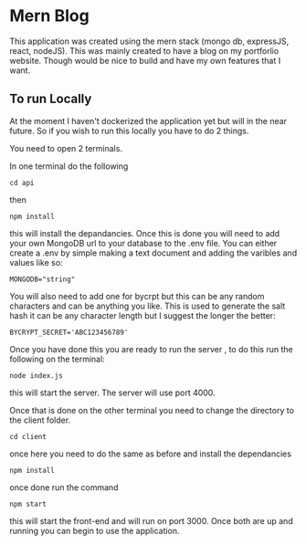 # Mern Blog

This application was created using the mern stack (mongo db, expressJS, react, nodeJS). This was mainly created to have a blog on my portforlio website. Though would be nice to build and have my own features that I want. 

## To run Locally

At the moment I haven't dockerized the application yet but will in the near future. So if you wish to run this locally you have to do 2 things.

You need to open 2 terminals.

In one terminal do the following

```cd api```

then

```npm install```

this will install the depandancies. Once this is done you will need to add your own MongoDB url to your database to the .env file. You can either create a .env by simple making a text document and adding the varibles and values like so:

```MONGODB="string"```

You will also need to add one for bycrpt but this can be any random characters and can be anything you like. This is used to generate the salt hash it can be any character length but I suggest the longer the better:

```BYCRYPT_SECRET='ABC123456789'```

Once you have done this you are ready to run the server , to do this run the following on the terminal:

```node index.js```

this will start the server. The server will use port 4000.

Once that is done on the other terminal you need to change the directory to the client folder.

```cd client```

once here you need to do the same as before and install the dependancies

```npm install```

once done run the command

```npm start```

this will start the front-end and will run on port 3000. Once both are up and running you can begin to use the application.

